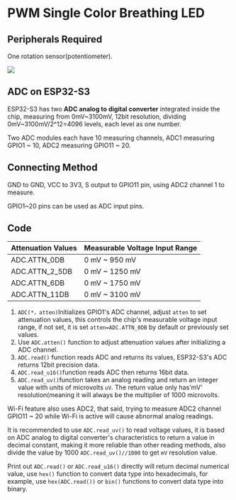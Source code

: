 # PWM Single Color Breathing LED

## Peripherals Required

One rotation sensor(potentiometer).

![](https://i.imgur.com/mnuHlMR.jpg)

## ADC on ESP32-S3

ESP32-S3 has two **ADC analog to digital converter** integrated inside the chip, measuring from 0mV~3100mV, 12bit resolution, dividing 0mV~3100mV/2^12=4096 levels, each level as one number.

Two ADC modules each have 10 measuring channels, ADC1 measuring GPIO1 ~ 10, ADC2 measuring GPIO11 ~ 20.

## Connecting Method

GND to GND, VCC to 3V3, S output to GPIO11 pin, using ADC2 channel 1 to measure.

GPIO1~20 pins can be used as ADC input pins.

## Code

| Attenuation Values | Measurable Voltage Input Range|
| -------- | -------- |
| ADC.ATTN_0DB     | 0 mV ~ 950 mV     |
| ADC.ATTN_2_5DB   | 0 mV ~ 1250 mV     |
| ADC.ATTN_6DB     | 0 mV ~ 1750 mV     |
| ADC.ATTN_11DB     | 0 mV ~ 3100 mV     |

 1. `ADC(*，atten)`Initializes GPIO1's ADC channel, adjust `atten` to set attenuation values, this controls the chip's measurable voltage input range, if not set, it is set `atten=ADC.ATTN_0DB` by default or previously set values.
 2. Use `ADC.atten()` function to adjust attenuation values after initializing a ADC channel.
 3. `ADC.read()` function reads ADC and returns its values, ESP32-S3's ADC returns 12bit precision data.
 4. `ADC.read_u16()`function reads ADC then returns 16bit data.
 5. `ADC.read_uv()`function takes an analog reading and return an integer value with units of microvolts `uV`. The return value only has'mV' resolution(meaning it will always be the multiplier of 1000 microvolts.

Wi-Fi feature also uses ADC2, that said, trying to measure ADC2 channel GPIO11 ~ 20 while Wi-Fi is active will cause abnormal analog readings.

It is recommended to use `ADC.read_uv()` to read voltage values, it is based on ADC analog to digital converter's characteristics to return a value in decimal constant, making it more reliable than other reading methods, also divide the value by 1000 `ADC.read_uv()//1000` to get `mV` resolution value. 

Print out `ADC.read()` or `ADC.read_u16()` directly will return decimal numerical value, use `hex()` function to convert data type into hexadecimals, for example, use `hex(ADC.read())` or `bin()` functions to convert data type into binary.
